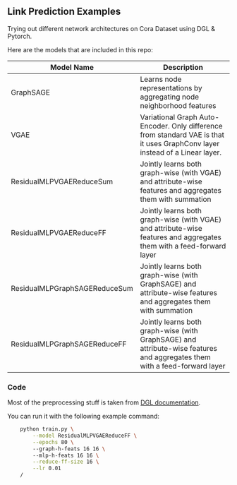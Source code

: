## Link Prediction Examples

Trying out different network architectures on Cora Dataset using DGL & Pytorch.

Here are the models that are included in this repo:

| Model Name | Description   |
|--|-----|
| GraphSAGE | Learns node representations by aggregating node neighborhood features |
|  VGAE  | Variational Graph Auto-Encoder. Only difference from standard VAE is that it uses GraphConv layer instead of a Linear layer.  |
|   ResidualMLPVGAEReduceSum  |  Jointly learns both graph-wise (with VGAE) and attribute-wise features and aggregates them with summation  |
|   ResidualMLPVGAEReduceFF  |  Jointly learns both graph-wise (with VGAE) and attribute-wise features and aggregates them with a feed-forward layer  |
|   ResidualMLPGraphSAGEReduceSum  |  Jointly learns both graph-wise (with GraphSAGE) and attribute-wise features and aggregates them with summation  |
|   ResidualMLPGraphSAGEReduceFF  |  Jointly learns both graph-wise (with GraphSAGE) and attribute-wise features and aggregates them with a feed-forward layer  |

### Code

Most of the preprocessing stuff is taken from [DGL documentation](https://docs.dgl.ai/tutorials/blitz/4_link_predict.html#sphx-glr-tutorials-blitz-4-link-predict-py).

You can run it with the following example command:

```bash
    python train.py \
        --model ResidualMLPVGAEReduceFF \
        --epochs 80 \ 
        --graph-h-feats 16 16 \ 
        --mlp-h-feats 16 16 \
        --reduce-ff-size 16 \
        --lr 0.01
    /
```